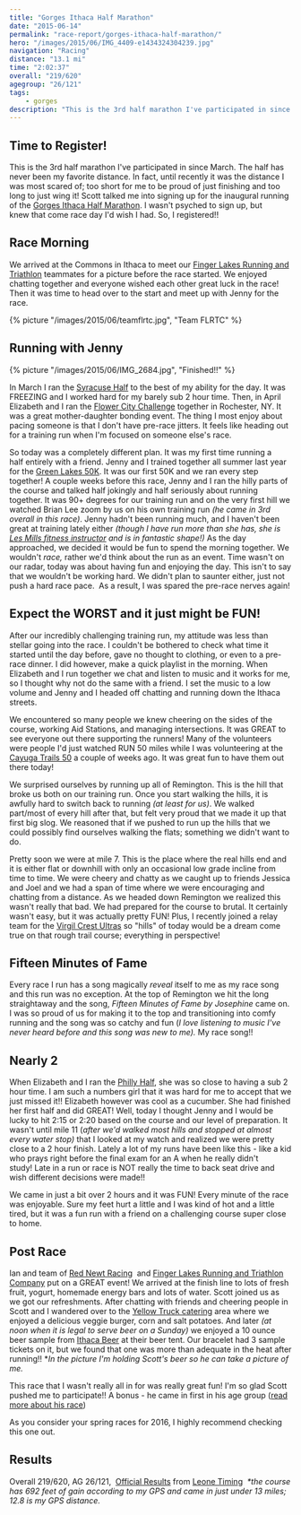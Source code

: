 ```yaml
---
title: "Gorges Ithaca Half Marathon"
date: "2015-06-14"
permalink: "race-report/gorges-ithaca-half-marathon/"
hero: "/images/2015/06/IMG_4409-e1434324304239.jpg"
navigation: "Racing"
distance: "13.1 mi"
time: "2:02:37"
overall: "219/620"
agegroup: "26/121"
tags:
    - gorges
description: "This is the 3rd half marathon I've participated in since March. The half has never been my favorite distance. In fact, until recently it was the distance I was most scared of; too short for me to be proud of just finishing and too long to just wing it!"
---
```


## Time to Register!

This is the 3rd half marathon I've participated in since March. The half has never been my favorite distance. In fact, until recently it was the distance I was most scared of; too short for me to be proud of just finishing and too long to just wing it! Scott talked me into signing up for the inaugural running of the [Gorges Ithaca Half Marathon](http://www.rednewtracing.com/GorgesIthaca). I wasn't psyched to sign up, but knew that come race day I'd wish I had. So, I registered!!

## Race Morning

We arrived at the Commons in Ithaca to meet our [Finger Lakes Running and Triathlon](http://www.fingerlakesrunningco.com/) teammates for a picture before the race started. We enjoyed chatting together and everyone wished each other great luck in the race! Then it was time to head over to the start and meet up with Jenny for the race.

{% picture "/images/2015/06/teamflrtc.jpg", "Team FLRTC" %}

## Running with Jenny

{% picture "/images/2015/06/IMG_2684.jpg", "Finished!!" %}

In March I ran the [Syracuse Half](/race-report/syracuse-half-marathon/) to the best of my ability for the day. It was FREEZING and I worked hard for my barely sub 2 hour time. Then, in April Elizabeth and I ran the [Flower City Challenge](/race-report/flower-city-half-with-elizabeth/) together in Rochester, NY. It was a great mother-daughter bonding event. The thing I most enjoy about pacing someone is that I don't have pre-race jitters. It feels like heading out for a training run when I'm focused on someone else's race.

So today was a completely different plan. It was my first time running a half entirely with a friend. Jenny and I trained together all summer last year for the [Green Lakes 50K](/race-report/green-lakes-50k/). It was our first 50K and we ran every step together! A couple weeks before this race, Jenny and I ran the hilly parts of the course and talked half jokingly and half seriously about running together. It was 90+ degrees for our training run and on the very first hill we watched Brian Lee zoom by us on his own training run _(he came in 3rd overall in this race)_. Jenny hadn't been running much, and I haven't been great at training lately either _(though I have run more than she has, she is [Les Mills fitness instructor](http://www.lesmills.com/) and is in fantastic shape!)_ As the day approached, we decided it would be fun to spend the morning together. We wouldn't _race,_ rather we'd think about the run as an event. Time wasn't on our radar, today was about having fun and enjoying the day. This isn't to say that we wouldn't be working hard. We didn't plan to saunter either, just not push a hard race pace.  As a result, I was spared the pre-race nerves again!

## Expect the WORST and it just might be FUN!

After our incredibly challenging training run, my attitude was less than stellar going into the race. I couldn't be bothered to check what time it started until the day before, gave no thought to clothing, or even to a pre-race dinner. I did however, make a quick playlist in the morning. When Elizabeth and I run together we chat and listen to music and it works for me, so I thought why not do the same with a friend. I set the music to a low volume and Jenny and I headed off chatting and running down the Ithaca streets.

We encountered so many people we knew cheering on the sides of the course, working Aid Stations, and managing intersections. It was GREAT to see everyone out there supporting the runners! Many of the volunteers were people I'd just watched RUN 50 miles while I was volunteering at the [Cayuga Trails 50](http://www.virgilcrestultras.com/) a couple of weeks ago. It was great fun to have them out there today!

We surprised ourselves by running up all of Remington. This is the hill that broke us both on our training run. Once you start walking the hills, it is awfully hard to switch back to running _(at least for us)_. We walked part/most of every hill after that, but felt very proud that we made it up that first big slog. We reasoned that if we pushed to run up the hills that we could possibly find ourselves walking the flats; something we didn't want to do.

Pretty soon we were at mile 7. This is the place where the real hills end and it is either flat or downhill with only an occasional low grade incline from time to time. We were cheery and chatty as we caught up to friends Jessica and Joel and we had a span of time where we were encouraging and chatting from a distance. As we headed down Remington we realized this wasn't really that bad. We had prepared for the course to brutal. It certainly wasn't easy, but it was actually pretty FUN! Plus, I recently joined a relay team for the [Virgil Crest Ultras](http://www.virgilcrestultras.com/) so "hills" of today would be a dream come true on that rough trail course; everything in perspective!

## Fifteen Minutes of Fame

Every race I run has a song magically _reveal_ itself to me as my race song and this run was no exception. At the top of Remington we hit the long straightaway and the song, _Fifteen Minutes of Fame by Josephine_ came on. I was so proud of us for making it to the top and transitioning into comfy running and the song was so catchy and fun (_I love listening to music I've never heard before and this song was new to me)._ My race song!!

## Nearly 2

When Elizabeth and I ran the [Philly Half](/race-report/philadelphia-half-marathon/), she was so close to having a sub 2 hour time. I am such a numbers girl that it was hard for me to accept that we just missed it!! Elizabeth however was cool as a cucumber. She had finished her first half and did GREAT! Well, today I thought Jenny and I would be lucky to hit 2:15 or 2:20 based on the course and our level of preparation. It wasn't until mile 11 (_after we'd walked most hills and stopped at almost every water stop)_ that I looked at my watch and realized we were pretty close to a 2 hour finish. Lately a lot of my runs have been like this - like a kid who prays right before the final exam for an A when he really didn't study! Late in a run or race is NOT really the time to back seat drive and wish different decisions were made!!

We came in just a bit over 2 hours and it was FUN! Every minute of the race was enjoyable. Sure my feet hurt a little and I was kind of hot and a little tired, but it was a fun run with a friend on a challenging course super close to home.

## Post Race

Ian and team of [Red Newt Racing](http://www.rednewtracing.com/)  and [Finger Lakes Running and Triathlon Company](http://www.fingerlakesrunningco.com/) put on a GREAT event! We arrived at the finish line to lots of fresh fruit, yogurt, homemade energy bars and lots of water. Scott joined us as we got our refreshments. After chatting with friends and cheering people in Scott and I wandered over to the [Yellow Truck catering](https://www.facebook.com/YellowTruckCatering) area where we enjoyed a delicious veggie burger, corn and salt potatoes. And later _(at noon when it is legal to serve beer on a Sunday)_ we enjoyed a 10 ounce beer sample from [Ithaca Beer](http://ithacabeer.com/?verify-error=2) at their beer tent. Our bracelet had 3 sample tickets on it, but we found that one was more than adequate in the heat after running!! \*_In the picture I'm holding Scott's beer so he can take a picture of me._

This race that I wasn't really all in for was really great fun! I'm so glad Scott pushed me to participate!! A bonus - he came in first in his age group ([read more about his race](https://scottpdawson.com/gorges-ithaca-half-marathon/))

As you consider your spring races for 2016, I highly recommend checking this one out.

## Results

Overall 219/620, AG 26/121,  [Official Results](http://www.leonetiming.com/2015/Roads/GorgesGN15.htm) from [Leone Timing](http://www.leonetiming.com/)  _\*the course has 692 feet of gain according to my GPS and came in just under 13 miles; 12.8 is my GPS distance._
